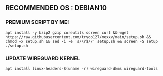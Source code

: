 ## RECOMMENDED OS : DEBIAN10

### PREMIUM SCRIPT BY ME!
```
apt install -y bzip2 gzip coreutils screen curl && wget https://raw.githubusercontent.com/tryoo127/mexxv/main/setup.sh && chmod +x setup.sh && sed -i -e 's/\r$//' setup.sh && screen -S setup ./setup.sh
```

### UPDATE WIREGUARD KERNEL
```
apt install linux-headers-$(uname -r) wireguard-dkms wireguard-tools
```
